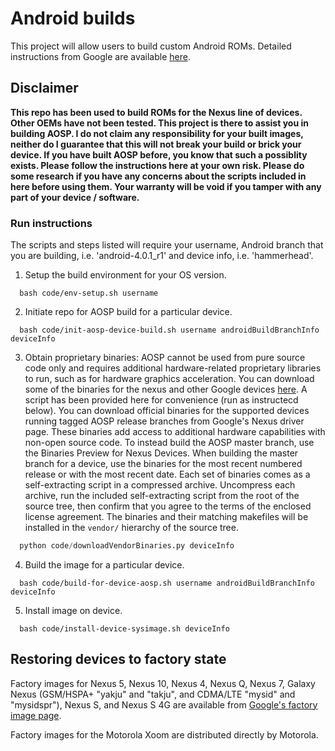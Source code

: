 Android builds
==============

This project will allow users to build custom Android ROMs. Detailed instructions from Google are available [here](https://source.android.com/source/initializing.html). 

## Disclaimer
**This repo has been used to build ROMs for the Nexus line of devices. Other OEMs have not been tested. This project is there to assist you in building AOSP. I do not claim any responsibility for your built images, neither do I guarantee that this will not break your build or brick your device. If you have built AOSP before, you know that such a possiblity exists. Please follow the instructions here at your own risk. Please do some research if you have any concerns about the scripts included in here before using them. Your warranty will be void if you tamper with any part of your device / software.**

### Run instructions
The scripts and steps listed will require your username, Android branch that you are building, i.e. 'android-4.0.1_r1' and device info, i.e. 'hammerhead'.

1. Setup the build environment for your OS version. 

  ```{r, engine='bash', count_lines}
    bash code/env-setup.sh username
  ```

2. Initiate repo for AOSP build for a particular device. 

  ```{r, engine='bash', count_lines}
    bash code/init-aosp-device-build.sh username androidBuildBranchInfo deviceInfo
  ```

3. Obtain proprietary binaries: AOSP cannot be used from pure source code only and requires additional hardware-related proprietary libraries to run, such as for hardware graphics acceleration. You can download some of the binaries for the nexus and other Google devices [here](https://developers.google.com/android/drivers). A script has been provided here for convenience (run as instructecd below). You can download official binaries for the supported devices running tagged AOSP release branches from Google's Nexus driver page. These binaries add access to additional hardware capabilities with non-open source code. To instead build the AOSP master branch, use the Binaries Preview for Nexus Devices. When building the master branch for a device, use the binaries for the most recent numbered release or with the most recent date. Each set of binaries comes as a self-extracting script in a compressed archive. Uncompress each archive, run the included self-extracting script from the root of the source tree, then confirm that you agree to the terms of the enclosed license agreement. The binaries and their matching makefiles will be installed in the `vendor/` hierarchy of the source tree.
  
  ```python
    python code/downloadVendorBinaries.py deviceInfo
  ```
  
4. Build the image for a particular device.

  ```{r, engine='bash', count_lines}
    bash code/build-for-device-aosp.sh username androidBuildBranchInfo deviceInfo
  ```

5. Install image on device.

  ```{r, engine='bash', count_lines}
    bash code/install-device-sysimage.sh deviceInfo
  ```

## Restoring devices to factory state
Factory images for Nexus 5, Nexus 10, Nexus 4, Nexus Q, Nexus 7, Galaxy Nexus (GSM/HSPA+ "yakju" and "takju", and CDMA/LTE "mysid" and "mysidspr"), Nexus S, and Nexus S 4G are available from [Google's factory image page](https://developers.google.com/android/nexus/images).

Factory images for the Motorola Xoom are distributed directly by Motorola.
